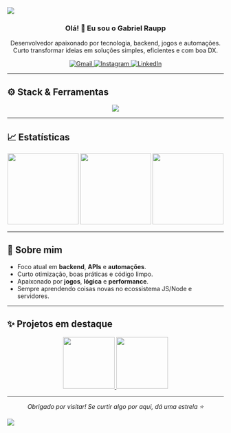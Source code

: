 <!-- Banner -->
<img src="https://capsule-render.vercel.app/api?type=waving&color=0:00C9FF,100:92FE9D&height=180&section=header&text=Gabriel%20Raupp&fontSize=42&fontColor=ffffff&fontAlignY=35&desc=Backend%20%7C%20Games%20%7C%20Automations&descAlignY=55" />

<h3 align="center">Olá! 👋 Eu sou o Gabriel Raupp</h3>

<p align="center">
  Desenvolvedor apaixonado por tecnologia, backend, jogos e automações.
  Curto transformar ideias em soluções simples, eficientes e com boa DX.
</p>

<p align="center">
  <a href="mailto:gabiraupppimentel@gmail.com@">
    <img alt="Gmail" src="https://img.shields.io/badge/-Gmail-D14836?style=for-the-badge&logo=gmail&logoColor=white"/>
  </a>
  <a href="https://www.instagram.com/raupp.20/">
    <img alt="Instagram" src="https://img.shields.io/badge/-Instagram-E4405F?style=for-the-badge&logo=instagram&logoColor=white"/>
  </a>
  <a href="https://www.linkedin.com/in/gabriel-rp-undefined-5800b6262/">
    <img alt="LinkedIn" src="https://img.shields.io/badge/-LinkedIn-0A66C2?style=for-the-badge&logo=linkedin&logoColor=white"/>
  </a>
</p>

---

## ⚙️ Stack & Ferramentas

<p align="center">
  <img src="https://skillicons.dev/icons?i=html,css,js,nodejs,express,php,python,unity,mysql,postgres,git,linux&perline=6" />
</p>

---

## 📈 Estatísticas

<div align="center">
  <img height="165" src="https://github-readme-stats.vercel.app/api?username=GabrielRaupp&show_icons=true&theme=tokyonight&hide_border=true&count_private=true" />
  <img height="165" src="https://github-readme-stats.vercel.app/api/top-langs/?username=GabrielRaupp&layout=compact&theme=tokyonight&hide_border=true&langs_count=8" />
  <img height="165" src="https://streak-stats.demolab.com?user=GabrielRaupp&theme=tokyonight&hide_border=true" />
</div>

---

## 🚀 Sobre mim

- Foco atual em **backend**, **APIs** e **automações**.  
- Curto otimização, boas práticas e código limpo.  
- Apaixonado por **jogos**, **lógica** e **performance**.  
- Sempre aprendendo coisas novas no ecossistema JS/Node e servidores.

---

## ✨ Projetos em destaque

<div align="center">
  <!-- Troque pelos repositórios que você quiser fixar -->
  <a href="https://github.com/GabrielRaupp/celeiro-eventos">
    <img height="120" src="https://github-readme-stats.vercel.app/api/pin/?username=GabrielRaupp&repo=celeiro-eventos&theme=tokyonight&hide_border=true" />
  </a>
  <a href="https://github.com/GabrielRaupp/automacoes-node">
    <img height="120" src="https://github-readme-stats.vercel.app/api/pin/?username=GabrielRaupp&repo=automacoes-node&theme=tokyonight&hide_border=true" />
  </a>
</div>

---

<p align="center">
  <i>Obrigado por visitar! Se curtir algo por aqui, dá uma estrela ⭐</i>
</p>

<!-- Footer -->
<img src="https://capsule-render.vercel.app/api?type=waving&color=0:92FE9D,100:00C9FF&height=120&section=footer"/>

